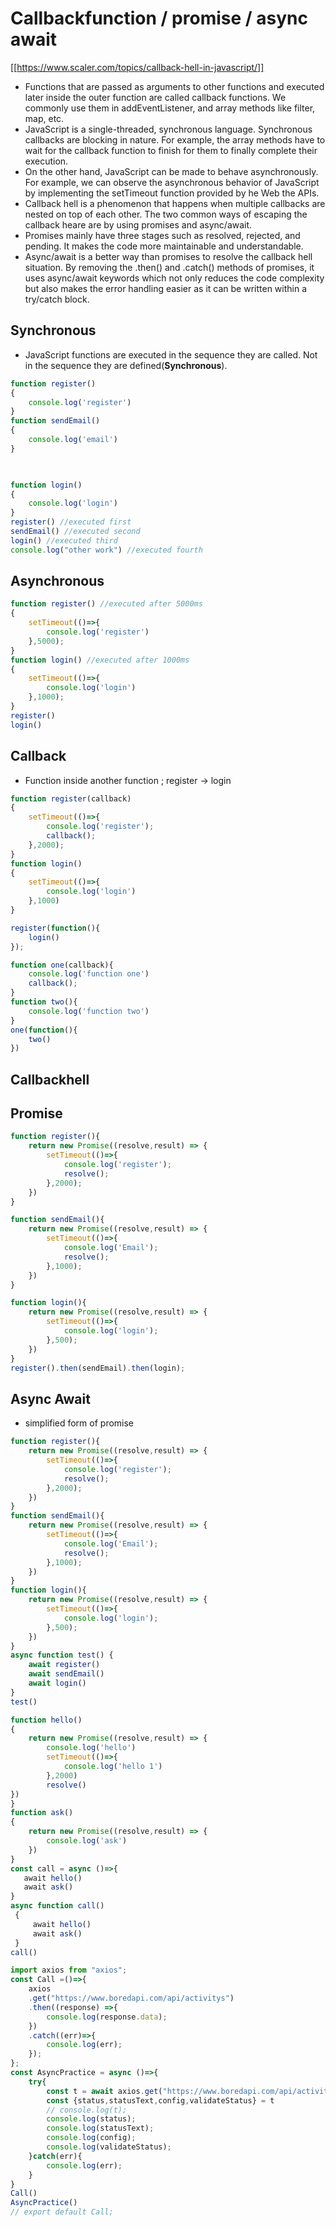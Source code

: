 # Callbackfunction / promise / async await
[[https://www.scaler.com/topics/callback-hell-in-javascript/]]
-   Functions that are passed as arguments to other functions and executed later inside the outer function are called callback functions. We commonly use them in addEventListener, and array methods like filter, map, etc.
-   JavaScript is a single-threaded, synchronous language. Synchronous callbacks are blocking in nature. For example, the array methods have to wait for the callback function to finish for them to finally complete their execution.
-   On the other hand, JavaScript can be made to behave asynchronously. For example, we can observe the asynchronous behavior of JavaScript by implementing the setTimeout function provided by he Web the APIs.
-   Callback hell is a phenomenon that happens when multiple callbacks are nested on top of each other. The two common ways of escaping the callback heare are by using promises and async/await.
-   Promises mainly have three stages such as resolved, rejected, and pending. It makes the code more maintainable and understandable.
-   Async/await is a better way than promises to resolve the callback hell situation. By removing the .then() and .catch() methods of promises, it uses async/await keywords which not only reduces the code complexity but also makes the error handling easier as it can be written within a try/catch block.
## Synchronous
- JavaScript functions are executed in the sequence they are called. Not in the sequence they are defined(**Synchronous**).
```js
function register()
{
    console.log('register')
}
function sendEmail()
{
    console.log('email')
}

  

function login()
{
    console.log('login')
}
register() //executed first
sendEmail() //executed second
login() //executed third
console.log("other work") //executed fourth
```

## Asynchronous
```js
function register() //executed after 5000ms
{
    setTimeout(()=>{
        console.log('register')
    },5000); 
}
function login() //executed after 1000ms
{
    setTimeout(()=>{
        console.log('login')
    },1000);
}
register()
login()
```

## Callback
- Function inside another function ; register -> login
```js
function register(callback)
{
    setTimeout(()=>{
        console.log('register');
        callback();
    },2000);
}
function login()
{
    setTimeout(()=>{
        console.log('login')
    },1000)
}

register(function(){
    login()
});
```

```js
function one(callback){
    console.log('function one')
    callback();
}
function two(){
    console.log('function two')
}
one(function(){
    two()
})
```
## Callbackhell


## Promise
```js
function register(){
    return new Promise((resolve,result) => {
        setTimeout(()=>{
            console.log('register');
            resolve();
        },2000);
    })
}

function sendEmail(){
    return new Promise((resolve,result) => {
        setTimeout(()=>{
            console.log('Email');
            resolve();
        },1000);
    })
}

function login(){
    return new Promise((resolve,result) => {
        setTimeout(()=>{
            console.log('login');
        },500);
    })
}
register().then(sendEmail).then(login);
```

## Async Await
- simplified form of promise
```js
function register(){
    return new Promise((resolve,result) => {
        setTimeout(()=>{
            console.log('register');
            resolve();
        },2000);
    })
}
function sendEmail(){
    return new Promise((resolve,result) => {
        setTimeout(()=>{
            console.log('Email');
            resolve();
        },1000);
    })
}
function login(){
    return new Promise((resolve,result) => {
        setTimeout(()=>{
            console.log('login');
        },500);
    })
}
async function test() {
    await register()
    await sendEmail()
    await login()
}
test()
```

```js
function hello()
{
    return new Promise((resolve,result) => {
        console.log('hello')
        setTimeout(()=>{
            console.log('hello 1')
        },2000)
        resolve()
})
}
function ask()
{
    return new Promise((resolve,result) => {
        console.log('ask')
    })
}
const call = async ()=>{
   await hello()
   await ask()
}
async function call()
 {
     await hello()
     await ask()
 }
call()
```

```js
import axios from "axios";
const Call =()=>{
    axios
    .get("https://www.boredapi.com/api/activitys")
    .then((response) =>{
        console.log(response.data);
    })
    .catch((err)=>{
        console.log(err);
    });
};
const AsyncPractice = async ()=>{
    try{
        const t = await axios.get("https://www.boredapi.com/api/activity");
        const {status,statusText,config,validateStatus} = t
        // console.log(t);
        console.log(status);
        console.log(statusText);
        console.log(config);
        console.log(validateStatus);
    }catch(err){
        console.log(err);
    }
}
Call()
AsyncPractice()
// export default Call;
```
